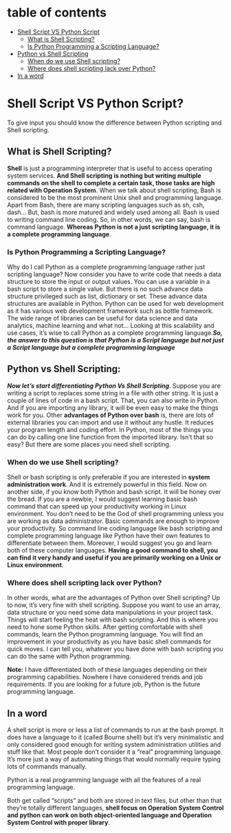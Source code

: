 # table of contents
* [Shell Script VS Python Script](#shell-script-vs-python-script)
  * [What is Shell Scripting?](#what-is-shell-scripting)
  * [Is Python Programming a Scripting Language?](#is-python-programming-a-scripting-language)
* [Python vs Shell Scripting](#python-vs-shell-scripting)
  * [When do we use Shell scripting?](#when-do-we-use-shell-scripting)
  * [Where does shell scripting lack over Python?](#where-does-shell-scripting-lack-over-python)
* [In a word](#in-a-word)

# Shell Script VS Python Script?

To give input you should know the difference between Python scripting and Shell scripting.

## What is Shell Scripting?

**Shell** is just a programming interpreter that is useful to access operating system services. **And Shell scripting is nothing but writing multiple commands on the shell to complete a certain task, those tasks are high related with Operation System**. When we talk about shell scripting, Bash is considered to be the most prominent Unix shell and programming language. Apart from Bash, there are many scripting languages such as sh, csh, dash… But, bash is more matured and widely used among all. Bash is used to writing command line coding. So, in other words, we can say, bash is command language. **Whereas Python is not a just scripting language, it is a complete programming language**.

### Is Python Programming a Scripting Language?

Why do I call Python as a complete programming language rather just scripting language? Now consider you have to write code that needs a data structure to store the input or output values. You can use a variable in a bash script to store a single value. But there is no such advance data structure privileged such as list, dictionary or set. These advance data structures are available in Python. Python can be used for web development as it has various web development framework such as bottle framework. The wide range of libraries can be useful for data science and data analytics, machine learning and what not… Looking at this scalability and use cases, it’s wise to call Python as a complete programming language.***So, the answer to this question is that Python is a Script language but not just a Script language but a complete programming language***

## Python vs Shell Scripting:

***Now let’s start differentiating Python Vs Shell Scripting***. Suppose you are writing a script to replaces some string in a file with other string. It is just a couple of lines of code in a bash script. That, you can also write in Python. And if you are importing any library, it will be even easy to make the things work for you. Other **advantages of Python over bash** is, there are lots of external libraries you can import and use it without any hustle. It reduces your program length and coding effort. In Python, most of the things you can do by calling one line function from the imported library. Isn’t that so easy? But there are some places you need shell scripting.

### When do we use Shell scripting?

Shell or bash scripting is only preferable if you are interested in **system administration work**. And it is extremely powerful in this field. Now on another side, if you know both Python and bash script. It will be honey over the bread. If you are a newbie, I would suggest learning basic bash command that can speed up your productivity working in Linux environment. You don’t need to be the God of shell programming unless you are working as data administrator. Basic commands are enough to improve your productivity. So command line coding language like bash scripting and complete programming language like Python have their own features to differentiate between them. Moreover, I would suggest you go and learn both of these computer languages. **Having a good command to shell, you can find it very handy and useful if you are primarily working on a Unix or Linux environment**.

### Where does shell scripting lack over Python?

In other words, what are the advantages of Python over Shell scripting? Up to now, it’s very fine with shell scripting. Suppose you want to use an array, data structure or you need some data manipulations in your project task. Things will start feeling the heat with bash scripting. And this is where you need to hone some Python skills. After getting comfortable with shell commands, learn the Python programming language. You will find an improvement in your productivity as you have basic shell commands for quick moves. I can tell you, whatever you have done with bash scripting you can do the same with Python programming.

**Note:** I have differentiated both of these languages depending on their programming capabilities. Nowhere I have considered trends and job requirements. If you are looking for a future job, Python is the future programming language.

## In a word

A shell script is more or less a list of commands to run at the bash prompt. It does have a language to it (called Bourne shell) but it’s very minimalistic and only considered good enough for writing system administration utilities and stuff like that. Most people don’t consider it a “real” programming language. It’s more just a way of automating things that would normally require typing lots of commands manually.

Python is a real programming language with all the features of a real programming language.

Both get called “scripts” and both are stored in text files, but other than that they’re totally different languages, **shell focus on Operation System Control and python can work on both object-oriented language and Operation System Control with proper library**.
